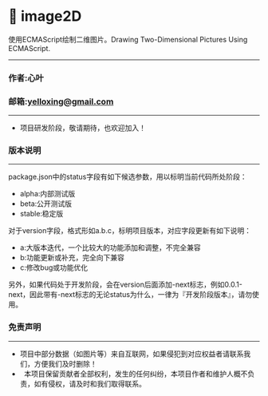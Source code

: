 # 🍇 image2D
使用ECMAScript绘制二维图片。Drawing Two-Dimensional Pictures Using ECMAScript.

****
### 作者:心叶
### 邮箱:yelloxing@gmail.com
****

- 项目研发阶段，敬请期待，也欢迎加入！

### 版本说明
------
package.json中的status字段有如下候选参数，用以标明当前代码所处阶段：
- alpha:内部测试版
- beta:公开测试版
- stable:稳定版

对于version字段，格式形如a.b.c，标明项目版本，对应字段更新有如下说明：
- a:大版本迭代，一个比较大的功能添加和调整，不完全兼容
- b:功能更新或补充，完全向下兼容
- c:修改bug或功能优化

另外，如果代码处于开发阶段，会在version后面添加-next标志，例如0.0.1-next，因此带有-next标志的无论status为什么，一律为『开发阶段版本』，请勿使用。

### 免责声明
------
*   项目中部分数据（如图片等）来自互联网，如果侵犯到对应权益者请联系我们，方便我们及时删除！
*   本项目保留贡献者全部权利，发生的任何纠纷，本项目作者和维护人概不负责，如有侵权，请及时和我们取得联系。
